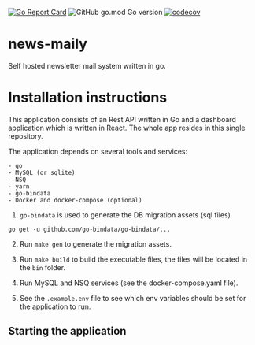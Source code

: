 [![Go Report Card](https://goreportcard.com/badge/github.com/mailbadger/app)](https://goreportcard.com/report/github.com/mailbadger/app)
![GitHub go.mod Go version](https://img.shields.io/github/go-mod/go-version/news-maily/app)
[![codecov](https://codecov.io/gh/news-maily/app/branch/master/graph/badge.svg)](https://codecov.io/gh/news-maily/app)

# news-maily

Self hosted newsletter mail system written in go.

# Installation instructions

This application consists of an Rest API written in Go and a dashboard application which is written in React. The whole app resides in this single repository.

The application depends on several tools and services:
    
    - go
    - MySQL (or sqlite)
    - NSQ
    - yarn
    - go-bindata
    - Docker and docker-compose (optional)

1. `go-bindata` is used to generate the DB migration assets (sql files)

```
go get -u github.com/go-bindata/go-bindata/...
```

2. Run `make gen` to generate the migration assets.

3. Run `make build` to build the executable files, the files will be located in the `bin` folder.

4. Run MySQL and NSQ services (see the docker-compose.yaml file).

5. See the `.example.env` file to see which env variables should be set for the application to run.

## Starting the application